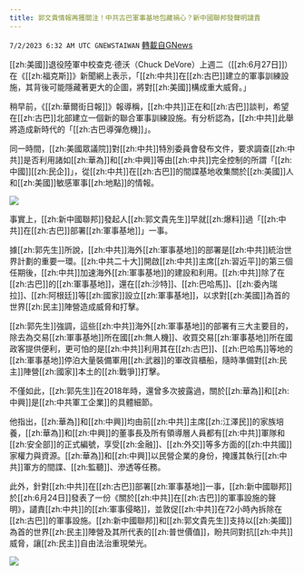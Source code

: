 ```yaml
---
title: 郭文貴情報再獲關注！中共古巴軍事基地包藏禍心？新中國聯邦發聲明譴責
---
```

`7/2/2023 6:32 AM UTC GNEWSTAIWAN` [轉載自GNews](https://gnews.org/articles/1430501)

[[zh:美國]]退役陸軍中校查克·德沃（Chuck DeVore）上週二（[[zh:6月27日]]）在《[[zh:福克斯]]》新聞網上表示，「[[zh:中共]]在[[zh:古巴]]建立的軍事訓練設施，其背後可能隱藏著更大的企圖，將對[[zh:美國]]構成重大威脅。」

稍早前，《[[zh:華爾街日報]]》報導稱，[[zh:中共]]正在和[[zh:古巴]]談判，希望在[[zh:古巴]]北部建立一個新的聯合軍事訓練設施。有分析認為，[[zh:中共]]此舉將造成新時代的「[[zh:古巴導彈危機]]」。 

同一時間，[[zh:美國眾議院]]對[[zh:中共]]特別委員會發布文件，要求調查[[zh:中共]]是否利用諸如[[zh:華為]]和[[zh:中興]]等由[[zh:中共]]完全控制的所謂「[[zh:中國]][[zh:民企]]」，從[[zh:中共]]在[[zh:古巴]]的間諜基地收集關於[[zh:美國]]人和[[zh:美國]]敏感軍事[[zh:地點]]的情報。

![](https://ipfs.gnews.org/ipfs/QmfFvVLan8znN1PCuZpBoGQTh8kPM55eCRgLi3GazXewvj?filename=Pasted_Graphic.png)
  
事實上，[[zh:新中國聯邦]]發起人[[zh:郭文貴先生]]早就[[zh:爆料]]過「[[zh:中共]]在[[zh:古巴]]部署[[zh:軍事基地]]」一事。

據[[zh:郭先生]]所說，[[zh:中共]]海外[[zh:軍事基地]]的部署是[[zh:中共]]統治世界計劃的重要一環。[[zh:中共二十大]]開啟[[zh:中共]]主席[[zh:習近平]]的第三個任期後，[[zh:中共]]加速海外[[zh:軍事基地]]的建設和利用。[[zh:中共]]除了在[[zh:古巴]]的[[zh:軍事基地]]，還在[[zh:沙特]]、[[zh:巴哈馬]]、[[zh:委內瑞拉]]、[[zh:阿根廷]]等[[zh:國家]]設立[[zh:軍事基地]]，以求對[[zh:美國]]為首的世界[[zh:民主]]陣營造成威脅和打擊。

[[zh:郭先生]]強調，這些[[zh:中共]]海外[[zh:軍事基地]]的部署有三大主要目的，除去為交易[[zh:軍事基地]]所在國[[zh:無人機]]、收買交易[[zh:軍事基地]]所在國政客提供便利，更可怕的是[[zh:中共]]利用其在[[zh:古巴]]、[[zh:巴哈馬]]等地的[[zh:軍事基地]]停泊大量裝備軍用[[zh:武器]]的軍改貨櫃船，隨時準備對[[zh:民主]]陣營[[zh:國家]]本土的[[zh:戰爭]]打擊。

不僅如此，[[zh:郭先生]]在2018年時，還曾多次披露過，關於[[zh:華為]]和[[zh:中興]]是[[zh:中共軍工企業]]的具體細節。

他指出，[[zh:華為]]和[[zh:中興]]均由前[[zh:中共]]主席[[zh:江澤民]]的家族培養，[[zh:華為]]和[[zh:中興]]的董事長及所有領導層人員都有[[zh:中共]]軍隊和[[zh:安全部]]的正式編號，享受[[zh:金融]]、[[zh:外交]]等多方面的[[zh:中共國]]家權力與資源。[[zh:華為]]和[[zh:中興]]以民營企業的身份，掩護其執行[[zh:中共]]軍方的間諜、[[zh:監聽]]、滲透等任務。

此外，針對[[zh:中共]]在[[zh:古巴]]部署[[zh:軍事基地]]一事，[[zh:新中國聯邦]]於[[zh:6月24日]]發表了一份《關於[[zh:中共]]在[[zh:古巴]]的軍事設施的聲明》，譴責[[zh:中共]]的[[zh:軍事侵略]]，並敦促[[zh:中共]]在72小時內拆除在[[zh:古巴]]的軍事設施。[[zh:新中國聯邦]]和[[zh:郭文貴先生]]支持以[[zh:美國]]為首的世界[[zh:民主]]陣營及其所代表的[[zh:普世價值]]，盼共同對抗[[zh:中共]]威脅，讓[[zh:民主]]自由法治重現榮光。

![](https://ipfs.gnews.org/ipfs/QmQtYnGUqbggi9o4UdQAhkQhmJ9HUv1mP6T3ozh5cAJvYf?filename=Pasted_Graphic_1.png)

